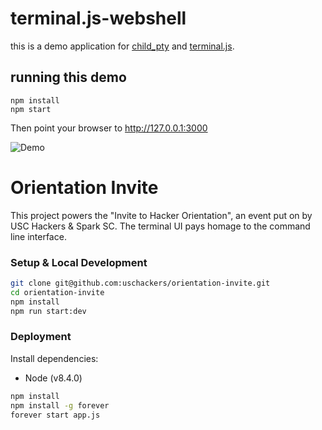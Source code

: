 terminal.js-webshell
====================

this is a demo application for [child_pty](https://github.com/Gottox/child_pty) and [terminal.js](https://github.com/Gottox/terminal.js).

running this demo
-----------------

```
npm install
npm start
```

Then point your browser to http://127.0.0.1:3000

![Demo](https://raw.githubusercontent.com/Gottox/terminal.js-webshell/master/demo.gif)


Orientation Invite
===

This project powers the "Invite to Hacker Orientation", an event put on by
USC Hackers & Spark SC. The terminal UI pays homage to the command line
interface.


### Setup & Local Development

```bash
git clone git@github.com:uschackers/orientation-invite.git
cd orientation-invite
npm install
npm run start:dev
```


### Deployment

Install dependencies:
- Node (v8.4.0)

```bash
npm install
npm install -g forever
forever start app.js
```
